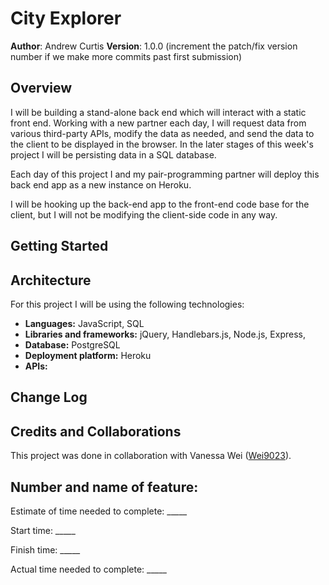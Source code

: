 # City Explorer

**Author**: Andrew Curtis
**Version**: 1.0.0 (increment the patch/fix version number if we make more commits past first submission)

## Overview

I will be building a stand-alone back end which will interact with a static front end. Working with a new partner each day, I will request data from various third-party APIs, modify the data as needed, and send the data to the client to be displayed in the browser. In the later stages of this week's project I will be persisting data in a SQL database.

Each day of this project I and my pair-programming partner will deploy this back end app as a new instance on Heroku.

I will be hooking up the back-end app to the front-end code base for the client, but I will not be modifying the client-side code in any way.

## Getting Started
<!-- What are the steps that a user must take in order to build this app on their own machine and get it running? -->

## Architecture

For this project I will be using the following technologies: 

* **Languages:** JavaScript, SQL
* **Libraries and frameworks:** jQuery, Handlebars.js, Node.js, Express, 
* **Database:** PostgreSQL
* **Deployment platform:** Heroku
* **APIs:** 

## Change Log
<!-- Use this area to document the iterative changes made to your application as each feature is successfully implemented. Use time stamps. Here's an examples:

01-01-2001 4:59pm - Application now has a fully-functional express server, with a GET route for the location resource. -->

## Credits and Collaborations

This project was done in collaboration with Vanessa Wei ([Wei9023](https://github.com/Wei9023)).


## Number and name of feature: 

Estimate of time needed to complete: _____

Start time: _____

Finish time: _____

Actual time needed to complete: _____